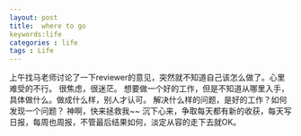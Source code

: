 ```yaml
---
layout: post
title:  where to go
keywords:life
categories : life
tags : Life
---
```


上午找马老师讨论了一下reviewer的意见，突然就不知道自己该怎么做了。心里难受的不行。
很焦虑，很迷茫。
想要做一个好的工作，但是不知道从哪里入手，具体做什么。做成什么样，别人才认可。
解决什么样的问题，是好的工作？如何发现一个问题？
神啊，快来拯救我~~
沉下心来，争取每天都有新的收获，每天写日报，每周也周报，不管最后结果如何，淡定从容的走下去就OK。
